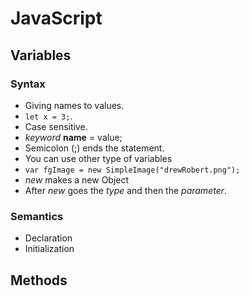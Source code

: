 # JavaScript
## Variables
### Syntax
* Giving names to values.
* `let x = 3;`.
* Case sensitive.
* _keyword_ __name__ = value;
* Semicolon (;) ends the statement.
* You can use other type of variables
* `var fgImage = new SimpleImage("drewRobert.png");`
* _new_ makes a new Object
* After _new_ goes the _type_ and then the _parameter_.
### Semantics
* Declaration
* Initialization 

## Methods

